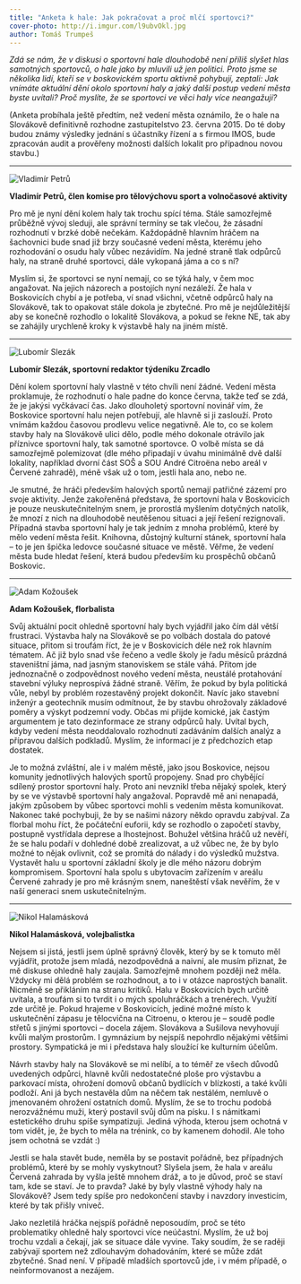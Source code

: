 ```yaml
---
title: "Anketa k hale: Jak pokračovat a proč mlčí sportovci?"
cover-photo: http://i.imgur.com/l9ubvOkl.jpg
author: Tomáš Trumpeš
---
```


*Zdá se nám, že v diskusi o sportovní hale dlouhodobě není příliš slyšet hlas samotných sportovců, o hale jako by mluvili už jen politici. Proto jsme se několika lidí, kteří se v boskovickém sportu aktivně pohybují, zeptali: Jak vnímáte aktuální dění okolo sportovní haly a jaký další postup vedení města byste uvítali? Proč myslíte, že se sportovci ve věci haly více neangažují?*

(Anketa probíhala ještě předtím, než vedení města oznámilo, že o hale na Slovákově definitivně rozhodne zastupitelstvo 23. června 2015. Do té doby budou známy výsledky jednání s účastníky řízení a s firmou IMOS, bude zpracován audit a prověřeny možnosti dalších lokalit pro případnou novou stavbu.)

---

<img src="http://i.imgur.com/ZZauYW3.jpg" class="profile-picture" alt="Vladimír Petrů">

**Vladimír Petrů, člen komise pro tělovýchovu sport a volnočasové aktivity**

Pro mě je nyní dění kolem haly tak trochu spící téma. Stále samozřejmě průběžně vývoj sleduji, ale správní termíny se tak vlečou, že zásadní rozhodnutí v brzké době nečekám. Každopádně hlavním hráčem na šachovnici bude snad již brzy současné vedení města, kterému jeho rozhodování o osudu haly vůbec nezávidím. Na jedné straně tlak odpůrců haly, na straně druhé sportovci, dále vykopaná jáma a co s ní?  

Myslím si, že sportovci se nyní nemají, co se týká haly, v čem moc angažovat. Na jejich názorech a postojích nyní nezáleží. Že hala v Boskovicích chybí a je potřeba, ví snad všichni, včetně odpůrců haly na Slovákově, tak to opakovat stále dokola je zbytečné. Pro mě je nejdůležitější aby se konečně rozhodlo o lokalitě Slovákova, a pokud se řekne NE, tak aby se zahájily urychleně kroky k výstavbě haly na jiném místě.

---

<img src="http://i.imgur.com/keoOAsK.jpg" class="profile-picture" alt="Lubomír Slezák">

**Lubomír Slezák, sportovní redaktor týdeníku Zrcadlo**

Dění kolem sportovní haly vlastně v této chvíli není žádné. Vedení města proklamuje, že rozhodnutí o hale padne do konce června, takže teď se zdá, že je jakýsi vyčkávací čas. Jako dlouholetý sportovní novinář vím, že Boskovice sportovní halu nejen potřebují, ale hlavně si ji zaslouží. Proto vnímám každou časovou prodlevu velice negativně. Ale to, co se kolem stavby haly na Slovákově ulici dělo, podle mého dokonale otrávilo jak příznivce sportovní haly, tak samotné sportovce. O volbě místa se dá samozřejmě polemizovat (dle mého připadají v úvahu minimálně dvě další lokality, například dvorní část SOŠ a SOU André Citroëna nebo areál v Červené zahradě), méně však už o tom, jestli hala ano, nebo ne.

Je smutné, že hráči především halových sportů nemají patřičné zázemí pro svoje aktivity. Jenže zakořeněná představa, že sportovní hala v Boskovicích je pouze neuskutečnitelným snem, je prorostlá myšlením dotyčných natolik, že mnozí z nich na dlouhodobě neutěšenou situaci a její řešení rezignovali. Případná stavba sportovní haly je tak jedním z mnoha problémů, které by mělo vedení města řešit. Knihovna, důstojný kulturní stánek, sportovní hala – to je jen špička ledovce současné situace ve městě. Věřme, že vedení města bude hledat řešení, která budou především ku prospěchů občanů Boskovic.

---

<img src="http://i.imgur.com/zdrLmU4.jpg" class="profile-picture" alt="Adam Kožoušek">

**Adam Kožoušek, florbalista**

Svůj aktuální pocit ohledně sportovní haly bych vyjádřil jako čím dál větší frustraci. Výstavba haly na Slovákově se po volbách dostala do patové situace, přitom si troufám říct, že je v Boskovicích déle než rok hlavním tématem. Ač již bylo snad vše řečeno a vedle školy je řadu měsíců prázdná staveništní jáma, nad jasným stanoviskem se stále váhá. Přitom jde jednoznačně o zodpovědnost nového vedení města, neustálé protahování stavební výluky neprospívá žádné straně. Věřím, že pokud by byla politická vůle, nebyl by problém rozestavěný projekt dokončit. Navíc jako stavební inženýr a geotechnik musím odmítnout, že by stavbu ohrožovaly základové poměry a výskyt podzemní vody. Občas mi přijde komické, jak častým argumentem je tato dezinformace ze strany odpůrců haly. Uvítal bych, kdyby vedení města neoddalovalo rozhodnutí zadáváním dalších analýz a přípravou dalších podkladů. Myslím, že informací je z předchozích etap dostatek.

Je to možná zvláštní, ale i v malém městě, jako jsou Boskovice, nejsou komunity jednotlivých halových sportů propojeny. Snad pro chybějící sdílený prostor sportovní haly. Proto ani nevznikl třeba nějaký spolek, který by se ve výstavbě sportovní haly angažoval. Popravdě mě ani nenapadá, jakým způsobem by vůbec sportovci mohli s vedením města komunikovat. Nakonec také pochybuji, že by se našimi názory někdo opravdu zabýval. Za florbal mohu říct, že počáteční euforii, kdy se rozhodlo o započetí stavby, postupně vystřídala deprese a lhostejnost. Bohužel většina hráčů už nevěří, že se halu podaří v dohledné době zrealizovat, a už vůbec ne, že by bylo možné to nějak ovlivnit, což se promítá do nálady i do výsledků mužstva. Vystavět halu u sportovní základní školy je dle mého názoru dobrým kompromisem. Sportovní hala spolu s ubytovacím zařízením v areálu Červené zahrady je pro mě krásným snem, naneštěstí však nevěřím, že v naší generaci snem uskutečnitelným.

---

<img src="http://i.imgur.com/NrpbpsO.jpg" class="profile-picture" alt="Nikol Halamásková">

**Nikol Halamásková, volejbalistka**

Nejsem si jistá, jestli jsem úplně správný člověk, který by se k tomuto měl vyjádřit, protože jsem mladá, nezodpovědná a naivní, ale musím přiznat, že mě diskuse ohledně haly zaujala. Samozřejmě mnohem později než měla. Vždycky mi dělá problém se rozhodnout, a to i v otázce naprostých banalit. Nicméně se přikláním na stranu kritiků. Halu v Boskovicích bych určitě uvítala, a troufám si to tvrdit i o mých spoluhráčkách a trenérech. Využití zde určitě je. Pokud hrajeme v Boskovicích, jediné možné místo k uskutečnění zápasu je tělocvična na Citroenu, o kterou je – soudě podle střetů s jinými sportovci – docela zájem. Slovákova a Sušilova nevyhovují kvůli malým prostorům. I gymnázium by nejspíš nepohrdlo nějakými většími prostory. Sympatická je mi i představa haly sloužící ke kulturním účelům.

Návrh stavby haly na Slovákově se mi nelíbí, a to téměř ze všech důvodů uvedených odpůrci, hlavně kvůli nedostatečné ploše pro výstavbu a parkovací místa, ohrožení domovů občanů bydlících v blízkosti, a také kvůli podloží. Ani já bych nestavěla dům na něčem tak nestálém, nemluvě o jmenovaném ohrožení ostatních domů. Myslím, že se to trochu podobá nerozvážnému muži, který postavil svůj dům na písku. I s námitkami estetického druhu spíše sympatizuji. Jediná výhoda, kterou jsem ochotná v tom vidět, je, že bych to měla na trénink, co by kamenem dohodil. Ale toho jsem ochotná se vzdát :)

Jestli se hala stavět bude, neměla by se postavit pořádně, bez případných problémů, které by se mohly vyskytnout? Slyšela jsem, že hala v areálu Červená zahrada by vyšla ještě mnohem dráž, a to je důvod, proč se staví tam, kde se staví. Je to pravda? Jaké by byly vlastně výhody haly na Slovákově? Jsem tedy spíše pro nedokončení stavby i navzdory investicím, které by tak přišly vniveč.

Jako nezletilá hráčka nejspíš pořádně neposoudím, proč se této problematiky ohledně haly sportovci více neúčastní. Myslím, že už boj trochu vzdali a čekají, jak se situace dále vyvine. Taky soudím, že se raději zabývají sportem než zdlouhavým dohadováním, které se může zdát zbytečné. Snad není. V případě mladších sportovců jde, i v mém případě, o neinformovanost a nezájem.